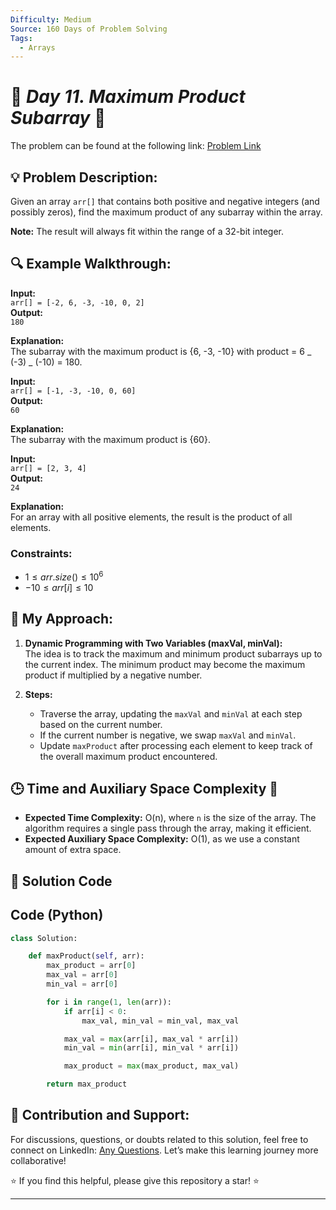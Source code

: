 ```yaml
---
Difficulty: Medium
Source: 160 Days of Problem Solving
Tags:
  - Arrays
---
```


# 🚀 _Day 11. Maximum Product Subarray_ 🧠

The problem can be found at the following link: [Problem Link](https://www.geeksforgeeks.org/batch/gfg-160-problems/track/arrays-gfg-160/problem/maximum-product-subarray3604)

## 💡 **Problem Description:**

Given an array `arr[]` that contains both positive and negative integers (and possibly zeros), find the maximum product of any subarray within the array.

**Note:** The result will always fit within the range of a 32-bit integer.

## 🔍 **Example Walkthrough:**

**Input:**  
`arr[] = [-2, 6, -3, -10, 0, 2]`  
**Output:**  
`180`

**Explanation:**  
The subarray with the maximum product is {6, -3, -10} with product = 6 _ (-3) _ (-10) = 180.

**Input:**  
`arr[] = [-1, -3, -10, 0, 60]`  
**Output:**  
`60`

**Explanation:**  
The subarray with the maximum product is {60}.

**Input:**  
`arr[] = [2, 3, 4]`  
**Output:**  
`24`

**Explanation:**  
For an array with all positive elements, the result is the product of all elements.

### Constraints:

- $`1 ≤ arr.size() ≤ 10^6`$
- $`-10 ≤ arr[i] ≤ 10`$

## 🎯 **My Approach:**

1. **Dynamic Programming with Two Variables (maxVal, minVal):**  
   The idea is to track the maximum and minimum product subarrays up to the current index. The minimum product may become the maximum product if multiplied by a negative number.

2. **Steps:**
   - Traverse the array, updating the `maxVal` and `minVal` at each step based on the current number.
   - If the current number is negative, we swap `maxVal` and `minVal`.
   - Update `maxProduct` after processing each element to keep track of the overall maximum product encountered.

## 🕒 **Time and Auxiliary Space Complexity** 📝

- **Expected Time Complexity:** O(n), where `n` is the size of the array. The algorithm requires a single pass through the array, making it efficient.
- **Expected Auxiliary Space Complexity:** O(1), as we use a constant amount of extra space.

## 📝 **Solution Code**


## Code (Python)

```python
class Solution:

    def maxProduct(self, arr):
        max_product = arr[0]
        max_val = arr[0]
        min_val = arr[0]

        for i in range(1, len(arr)):
            if arr[i] < 0:
                max_val, min_val = min_val, max_val

            max_val = max(arr[i], max_val * arr[i])
            min_val = min(arr[i], min_val * arr[i])

            max_product = max(max_product, max_val)

        return max_product
```

## 🎯 **Contribution and Support:**

For discussions, questions, or doubts related to this solution, feel free to connect on LinkedIn: [Any Questions](https://www.linkedin.com/in/abhay-valand-4aa92723a/). Let’s make this learning journey more collaborative!

⭐ If you find this helpful, please give this repository a star! ⭐

---

